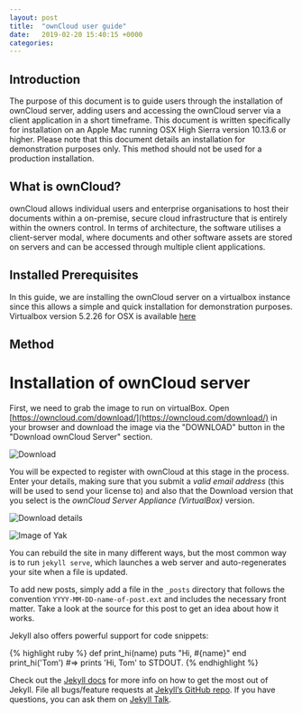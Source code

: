 ```yaml
---
layout: post
title:  "ownCloud user guide"
date:   2019-02-20 15:40:15 +0000
categories: 
---
```


## Introduction
The purpose of this document is to guide users through the installation of ownCloud server, adding users and accessing the ownCloud server via a client application in a short timeframe.  This document is written specifically for installation on an Apple Mac running OSX High Sierra version 10.13.6 or higher.  Please note that this document details an installation for demonstration purposes only.  This method should not be used for a production installation.

## What is ownCloud?
ownCloud allows individual users and enterprise organisations to host their documents within a on-premise, secure cloud infrastructure that is entirely within the owners control.  In terms of architecture, the software utilises a client-server modal, where documents and other software assets are stored on servers and can be accessed through multiple client applications. 

## Installed Prerequisites
In this guide, we are installing the ownCloud server on a virtualbox instance since  this allows a simple and quick installation for demonstration purposes.  Virtualbox version 5.2.26 for OSX is available [here](https://download.virtualbox.org/virtualbox/6.0.4/VirtualBox-6.0.4-128413-OSX.dmg) 

## Method
# Installation of ownCloud server
First, we need to grab the image to run on virtualBox.  Open [https://owncloud.com/download/](https://owncloud.com/download/) in your browser and download the image via the "DOWNLOAD" button in the "Download ownCloud Server" section.

![Download](../../../../images/download.png)

You will be expected to register with ownCloud at this stage in the process.  Enter your details, making sure that you submit a _valid email address_ (this will be used to send your license to) and also that the Download version that you select is the _ownCloud Server Appliance (VirtualBox)_ version.

![Download details](../../../../images/downloaddetails.png)








![Image of Yak](../../../../images/2001-1.jpg)


You can rebuild the site in many different ways, but the most common way is to run `jekyll serve`, which launches a web server and auto-regenerates your site when a file is updated.

To add new posts, simply add a file in the `_posts` directory that follows the convention `YYYY-MM-DD-name-of-post.ext` and includes the necessary front matter. Take a look at the source for this post to get an idea about how it works.

Jekyll also offers powerful support for code snippets:

{% highlight ruby %}
def print_hi(name)
  puts "Hi, #{name}"
end
print_hi('Tom')
#=> prints 'Hi, Tom' to STDOUT.
{% endhighlight %}

Check out the [Jekyll docs][jekyll-docs] for more info on how to get the most out of Jekyll. File all bugs/feature requests at [Jekyll’s GitHub repo][jekyll-gh]. If you have questions, you can ask them on [Jekyll Talk][jekyll-talk].

[jekyll-docs]: https://jekyllrb.com/docs/home
[jekyll-gh]:   https://github.com/jekyll/jekyll
[jekyll-talk]: https://talk.jekyllrb.com/
